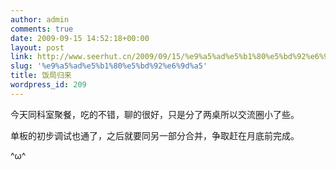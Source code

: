```yaml
---
author: admin
comments: true
date: 2009-09-15 14:52:18+00:00
layout: post
link: http://www.seerhut.cn/2009/09/15/%e9%a5%ad%e5%b1%80%e5%bd%92%e6%9d%a5/
slug: '%e9%a5%ad%e5%b1%80%e5%bd%92%e6%9d%a5'
title: 饭局归来
wordpress_id: 209
---
```


今天同科室聚餐，吃的不错，聊的很好，只是分了两桌所以交流圈小了些。

单板的初步调试也通了，之后就要同另一部分合并，争取赶在月底前完成。

^ω^
